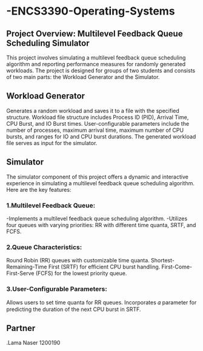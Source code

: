 # -ENCS3390-Operating-Systems
## Project Overview: Multilevel Feedback Queue Scheduling Simulator

This project involves simulating a multilevel feedback queue scheduling algorithm and reporting performance 
measures for randomly generated workloads. The project is designed for groups of two students and consists 
of two main parts: the Workload Generator and the Simulator.

## Workload Generator
Generates a random workload and saves it to a file with the specified structure.
Workload file structure includes Process ID (PID), Arrival Time, CPU Burst, and IO Burst times.
User-configurable parameters include the number of processes, maximum arrival time, maximum number of CPU bursts, and ranges for IO and CPU burst durations.
The generated workload file serves as input for the simulator. 

## Simulator
  The simulator component of this project offers a dynamic and interactive experience in simulating 
  a multilevel feedback queue scheduling algorithm. Here are the key features:

### 1.Multilevel Feedback Queue:
   -Implements a multilevel feedback queue scheduling algorithm.
   -Utilizes four queues with varying priorities: RR with different time quanta, SRTF, and FCFS.
   
### 2.Queue Characteristics:
  Round Robin (RR) queues with customizable time quanta.
  Shortest-Remaining-Time First (SRTF) for efficient CPU burst handling.
  First-Come-First-Serve (FCFS) for the lowest priority queue.
      
### 3.User-Configurable Parameters:
  Allows users to set time quanta for RR queues.
  Incorporates 𝛼 parameter for predicting the duration of the next CPU burst in SRTF.






## Partner 
  .Lama Naser 1200190

  
